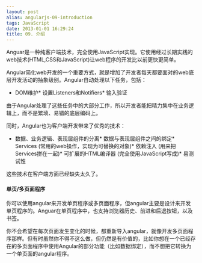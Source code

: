 ```yaml
---
layout: post
alias: angularjs-09-introduction
tags: JavaScript
date: 2013-01-01 16:29:24
title: 09. 介绍
---
```


Anguar是一种纯客户端技术，完全使用JavaScript实现。它使用经过长期实践的web技术(HTML,CSS和JavaScript)让web程序的开发比以前更快更简单。

Angular简化web开发的一个重要方式，就是增加了开发者每天都要面对的web底层开发活动的抽象级别。Angular自动处理以下任务，包括：

*   DOM维护*   设置Listeners和Notifiers*   输入验证

由于Angular处理了这些任务中的大部分工作，所以开发者能把精力集中在业务逻辑上，而不是繁琐、易错的底层编码上。

同时，Angular也为客户端开发带来了优秀的技术：

*   数据、业务逻辑、表现层组件的分离*   数据与表现层组件之间的绑定*   Services (常用的web操作，实现为可替换的对象)*   依赖注入 (用来把Services拼在一起)*   可扩展的HTML编译器 (完全使用JavaScript写成)*   易测试性

这些技术在客户端方面已经缺失太久了。

#### 单页/多页面程序

你可以使用angular来开发单页程序或多页面程序，但angular主要是设计来开发单页程序的。Anguar在单页程序中，也支持浏览器历史、前进和后退按钮，以及书签。

你不会希望在每次页面发生变化的时候，都重新导入angular，就像开发多页面程序那样。但有时虽然你不得不这么做，但仍然是有价值的，比如你想在一个已经存在的多页面程序中使用Angular的部分功能（比如数据绑定），而不想把它转换为一个单页面的angular程序。

